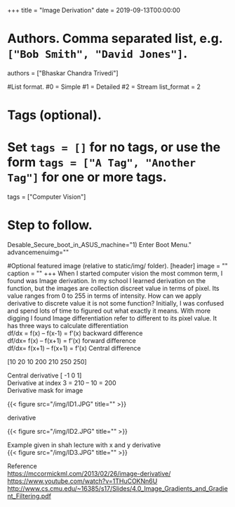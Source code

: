 +++
title = "Image Derivation" 
date = 2019-09-13T00:00:00

# Authors. Comma separated list, e.g. `["Bob Smith", "David Jones"]`.
authors = ["Bhaskar Chandra Trivedi"]

#List format.
#0 = Simple
#1 = Detailed
#2 = Stream
list_format = 2

# Tags (optional).
#   Set `tags = []` for no tags, or use the form `tags = ["A Tag", "Another Tag"]` for one or more tags.
tags = ["Computer Vision"]

# Step to follow.
Desable_Secure_boot_in_ASUS_machine="1) Enter Boot Menu."
advancemenuimg=""


#Optional featured image (relative to static/img/ folder).
[header] 
image = "" 
caption = "" 
+++
When I started computer vision the most common term, I found was Image derivation. In my school I learned derivation on the function, but the images are collection discreet value in terms of pixel. Its value ranges from 0 to 255   in terms of intensity. How can we apply derivative to discrete value it is not some function? Initially, I was confused and spend lots of time to figured out what exactly it means. With more digging I found Image differentiation refer to different to its pixel value.
It has three ways to calculate differentiation <br />
df/dx = f(x) – f(x-1) = f’(x)                   backward difference<br />
df/dx= f(x) – f(x+1) = f’(x)                    forward difference<br />
df/dx= f(x+1) – f(x+1) = f’(x)                  Central difference<br />
 
[10	20	10	200	210	250	250]<br />

Central derivative [ -1 0 1]<br />
Derivative at index 3 = 210 – 10 = 200<br />
Derivative mask for image<br />

{{< figure src="/img/ID1.JPG" title="" >}}<br />

derivative<br />

{{< figure src="/img/ID2.JPG" title="" >}}<br />

Example given in shah lecture with x and y derivative <br />
{{< figure src="/img/ID3.JPG" title="" >}}<br />

Reference <br/>
https://mccormickml.com/2013/02/26/image-derivative/ <br />
https://www.youtube.com/watch?v=1THuCOKNn6U <br />
http://www.cs.cmu.edu/~16385/s17/Slides/4.0_Image_Gradients_and_Gradient_Filtering.pdf <br />
